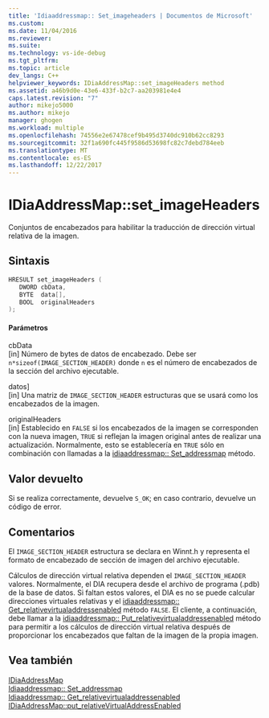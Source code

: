 ```yaml
---
title: 'Idiaaddressmap:: Set_imageheaders | Documentos de Microsoft'
ms.custom: 
ms.date: 11/04/2016
ms.reviewer: 
ms.suite: 
ms.technology: vs-ide-debug
ms.tgt_pltfrm: 
ms.topic: article
dev_langs: C++
helpviewer_keywords: IDiaAddressMap::set_imageHeaders method
ms.assetid: a46b9d0e-43e6-433f-b2c7-aa203981e4e4
caps.latest.revision: "7"
author: mikejo5000
ms.author: mikejo
manager: ghogen
ms.workload: multiple
ms.openlocfilehash: 74556e2e67478cef9b495d3740dc910b62cc8293
ms.sourcegitcommit: 32f1a690fc445f9586d53698fc82c7debd784eeb
ms.translationtype: MT
ms.contentlocale: es-ES
ms.lasthandoff: 12/22/2017
---
```

# <a name="idiaaddressmapsetimageheaders"></a>IDiaAddressMap::set_imageHeaders
Conjuntos de encabezados para habilitar la traducción de dirección virtual relativa de la imagen.  
  
## <a name="syntax"></a>Sintaxis  
  
```C++  
HRESULT set_imageHeaders (   
   DWORD cbData,  
   BYTE  data[],  
   BOOL  originalHeaders  
);  
```  
  
#### <a name="parameters"></a>Parámetros  
 cbData  
 [in] Número de bytes de datos de encabezado. Debe ser `n*sizeof(IMAGE_SECTION_HEADER)` donde `n` es el número de encabezados de la sección del archivo ejecutable.  
  
 datos]  
 [in] Una matriz de `IMAGE_SECTION_HEADER` estructuras que se usará como los encabezados de la imagen.  
  
 originalHeaders  
 [in] Establecido en `FALSE` si los encabezados de la imagen se corresponden con la nueva imagen, `TRUE` si reflejan la imagen original antes de realizar una actualización. Normalmente, esto se establecería en `TRUE` sólo en combinación con llamadas a la [idiaaddressmap:: Set_addressmap](../../debugger/debug-interface-access/idiaaddressmap-set-addressmap.md) método.  
  
## <a name="return-value"></a>Valor devuelto  
 Si se realiza correctamente, devuelve `S_OK`; en caso contrario, devuelve un código de error.  
  
## <a name="remarks"></a>Comentarios  
 El `IMAGE_SECTION_HEADER` estructura se declara en Winnt.h y representa el formato de encabezado de sección de imagen del archivo ejecutable.  
  
 Cálculos de dirección virtual relativa dependen el `IMAGE_SECTION_HEADER` valores. Normalmente, el DIA recupera desde el archivo de programa (.pdb) de la base de datos. Si faltan estos valores, el DIA es no se puede calcular direcciones virtuales relativas y el [idiaaddressmap:: Get_relativevirtualaddressenabled](../../debugger/debug-interface-access/idiaaddressmap-get-relativevirtualaddressenabled.md) método `FALSE`. El cliente, a continuación, debe llamar a la [idiaaddressmap:: Put_relativevirtualaddressenabled](../../debugger/debug-interface-access/idiaaddressmap-put-relativevirtualaddressenabled.md) método para permitir a los cálculos de dirección virtual relativa después de proporcionar los encabezados que faltan de la imagen de la propia imagen.  
  
## <a name="see-also"></a>Vea también  
 [IDiaAddressMap](../../debugger/debug-interface-access/idiaaddressmap.md)   
 [Idiaaddressmap:: Set_addressmap](../../debugger/debug-interface-access/idiaaddressmap-set-addressmap.md)   
 [Idiaaddressmap:: Get_relativevirtualaddressenabled](../../debugger/debug-interface-access/idiaaddressmap-get-relativevirtualaddressenabled.md)   
 [IDiaAddressMap::put_relativeVirtualAddressEnabled](../../debugger/debug-interface-access/idiaaddressmap-put-relativevirtualaddressenabled.md)